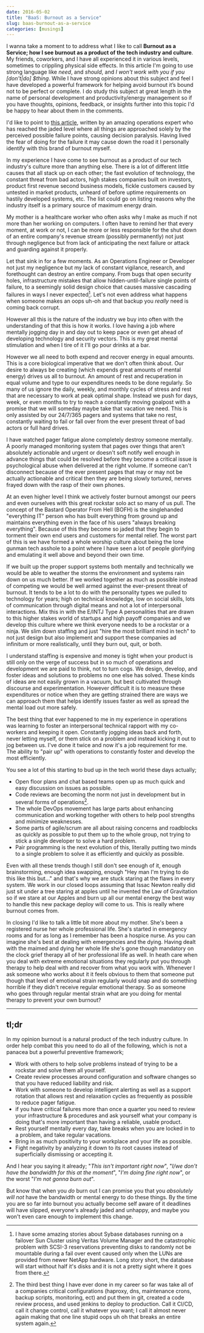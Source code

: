 ```yaml
---
date: 2016-05-02
title: "BaaS: Burnout as a Service"
slug: baas-burnout-as-a-service
categories: [musings]
---
```


I wanna take a moment to to address what I like to call **Burnout as a Service; how I see burnout as a product of the tech industry and culture**. My friends, coworkers, and I have all experienced it in various levels, sometimes to crippling physical side effects. In this article I'm going to use strong language like _need_, and _should_, and _I won't work with you if you \[don't|do\] $thing_. While I have strong opinions about this subject and feel I have developed a powerful framework for helping avoid burnout it’s bound not to be perfect or complete. I do study this subject at great length in the name of personal development and productivity/energy management so if you have thoughts, opinions, feedback, or insights further into this topic I'd be happy to hear about them in the comments.

I'd like to point to [this article](http://blog.lusis.org/blog/2016/04/28/the-flaw-in-all-things/), written by an amazing operations expert who has reached the jaded level where all things are approached solely by the perceived possible failure points, causing decision paralysis. Having lived the fear of doing for the failure it may cause down the road it I personally identify with this brand of burnout myself.

In my experience I have come to see burnout as a product of our tech industry's culture more than anything else. There is a lot of different little causes that all stack up on each other; the fast evolution of technology, the constant threat from bad actors, high stakes companies built on investors, product first revenue second business models, fickle customers caused by untested in market products, unheard of before uptime requirements on hastily developed systems, etc. The list could go on listing reasons why the industry itself is a primary source of maximum energy drain.

My mother is a healthcare worker who often asks why I make as much if not more than her working on computers. I often have to remind her that every moment, at work or not, I can be more or less responsible for the shut down of an entire company's revenue stream (possibly permanently) not just through negligence but from lack of anticipating the next failure or attack and guarding against it properly.

Let that sink in for a few moments. As an Operations Engineer or Developer not just my negligence but my lack of constant vigilance, research, and forethought can destroy an entire company. From bugs that open security holes, infrastructure mistakes that allow hidden-until-failure single points of failure, to a seemingly solid design choice that causes massive cascading failures in ways I never expected[^1]. Let's not even address what happens when someone makes an oops uh-oh and that backup you _really_ need is coming back corrupt.

However all this is the nature of the industry we buy into often with the understanding of that this is how it works. I love having a job where mentally jogging day in and day out to keep pace or even get ahead of developing technology and security vectors. This is my great mental stimulation and when I tire of it I'll go pour drinks at a bar.

However we all need to both expend and recover energy in equal amounts. This is a core biological imperative that we don't often think about. Our desire to always be creating (which expends great amounts of mental energy) drives us all to burnout. An amount of rest and recuperation in equal volume and type to our expenditures needs to be done regularly. So many of us ignore the daily, weekly, and monthly cycles of stress and rest that are necessary to work at peak optimal shape. Instead we push for days, week, or even months to try to reach a constantly moving goalpost with a promise that we will someday maybe take that vacation we need. This is only assisted by our 24/7/365 pagers and systems that take no rest, constantly waiting to fail or fall over from the ever present threat of bad actors or full hard drives.

I have watched pager fatigue alone completely destroy someone mentally. A poorly managed monitoring system that pages over things that aren't absolutely actionable and urgent or doesn't soft notify well enough in advance things that could be resolved before they become a critical issue is psychological abuse when delivered at the right volume. If someone can't disconnect because of the ever present pages that may or may not be actually actionable and critical then they are being slowly tortured, nerves frayed down with the rasp of their own phones.

At an even higher level I think we actively foster burnout amongst our peers and even ourselves with this great rockstar solo act so many of us pull. The concept of the Bastard Operator From Hell (BOFH) is the singlehanded "everything IT" person who has built everything from ground up and maintains everything even in the face of his users "always breaking everything". Because of this they become so jaded that they begin to torment their own end users and customers for mental relief. The worst part of this is we have formed a whole worship culture about being the lone gunman tech asshole to a point where I have seen a lot of people glorifying and emulating it well above and beyond their own time.

If we built up the proper support systems both mentally and technically we would be able to weather the storms the environment and systems rain down on us much better. If we worked together as much as possible instead of competing we would be well armed against the ever-present threat of burnout. It tends to be a lot to do with the personality types we pulled to technology for years; high on technical knowledge, low on social skills, lots of communication through digital means and not a lot of interpersonal interactions. Mix this in with the E/INTJ Type A personalities that are drawn to this higher stakes world of startups and high payoff companies and we develop this culture where we think everyone needs to be a rockstar or a ninja. We slim down staffing and just "hire the most brilliant mind in tech" to not just design but also implement and support these companies ad infinitum or more realistically, until they burn out, quit, or both.

I understand staffing is expensive and money is tight when your product is still only on the verge of success but in so much of operations and development we are paid to think, not to turn cogs. We design, develop, and foster ideas and solutions to problems no one else has solved. These kinds of ideas are not easily grown in a vacuum, but best cultivated through discourse and experimentation. However difficult it is to measure these expenditures or notice when they are getting strained there are ways we can approach them that helps identify issues faster as well as spread the mental load out more safely.

The best thing that ever happened to me in my experience in operations was learning to foster an interpersonal technical rapport with my co-workers and keeping it open. Constantly jogging ideas back and forth, never letting myself, or them stick on a problem and instead kicking it out to jog between us. I've done it twice and now it's a job requirement for me. The ability to "pair up" with operations to constantly foster and develop the most efficiently.

You see a lot of this starting to bud up in the tech world these days actually;

- Open floor plans and chat based teams open up as much quick and easy discussion on issues as possible.
- Code reviews are becoming the norm not just in development but in several forms of operations[^2].
- The whole DevOps movement has large parts about enhancing communication and working together with others to help pool strengths and minimize weaknesses.
- Some parts of agile/scrum are all about raising concerns and roadblocks as quickly as possible to put them up to the whole group, not trying to stick a single developer to solve a hard problem.
- Pair programming is the next evolution of this, literally putting two minds to a single problem to solve it as efficiently and quickly as possible.

Even with all these trends though I still don't see enough of it, enough brainstorming, enough idea swapping, enough "Hey man I'm trying to do this like this but..." and that's why we are stuck staring at the flaws in every system. We work in our closed loops assuming that Issac Newton really did just sit under a tree staring at apples until he invented the Law of Gravitation so if we stare at our Apples and burn up all our mental energy the best way to handle this new package deploy will come to us. This is really where burnout comes from.

In closing I'd like to talk a little bit more about my mother. She's been a registered nurse her whole professional life. She's started in emergency rooms and for as long as I remember has been a hospice nurse. As you can imagine she's best at dealing with emergencies and the dying. Having dealt with the maimed and dying her whole life she's gone though mandatory on the clock grief therapy all of her professional life as well. In heath care when you deal with extreme emotional situations they regularly put you through therapy to help deal with and recover from what you work with. Whenever I ask someone who works about it it feels obvious to them that someone put though that level of emotional strain regularly would snap and do something horrible if they didn't receive regular emotional therapy. So as someone who goes through regular mental strain what are you doing for mental therapy to prevent your own burnout?

----

## tl;dr

In my opinion burnout is a natural product of the tech industry culture. In order help combat this you need to do all of the following, which is not a panacea but a powerful preventive framework;

- Work with others to help solve problems instead of trying to be a rockstar and solve them all yourself.
- Create review processes around configuration and software changes so that you have reduced liability and risk.
- Work with someone to develop intelligent alerting as well as a support rotation that allows rest and relaxation cycles as frequently as possible to reduce pager fatigue.
- if you have critical failures more than once a quarter you need to review your infrastructure & procedures and ask yourself what your company is doing that's more important than having a reliable, usable product.
- Rest yourself mentally every day, take breaks when you are locked in to a problem, and take regular vacations.
- Bring in as much positivity to your workplace and your life as possible.
- Fight negativity by analyzing it down to its root causes instead of superficially dismissing or accepting it.

And I hear you saying it already; "_This isn't important right now_", "_I/we don't have the bandwidth for this at the moment_", "_I'm doing fine right now_", or the worst "_I'm not gonna burn out_".

But know that when you _do_ burn out I can promise you that you _absolutely will not_ have the bandwidth or mental energy to do these things. By the time you are so far into burnout you actually become self aware of it deadlines will have slipped, everyone's already jaded and unhappy, and maybe you won't even care enough to implement this change.

[^1]: I have some amazing stories about Sybase databases running on a failover Sun Cluster using Veritas Volume Manager and the catastrophic problem with SCSI-3 reservations preventing disks to randomly not be mountable during a fail over event caused only when the LUNs are provided from newer NetApp hardware. Long story short, the database will start without half it's disks and it is not a pretty sight where it goes from there.

[^2]: The third best thing I have ever done in my career so far was take all of a companies critical configurations (haproxy, dns, maintenance crons, backup scripts, monitoring, ect) and put them in git, created a code review process, and used jenkins to deploy to production. Call it CI/CD, call it change control, call it whatever you want; I call it almost never again making that one line stupid oops uh oh that breaks an entire system again.
